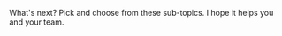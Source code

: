 [xp]: http://extremeprogramming.org
[bt]: http://www.balancedteam.org/
[ls]: http://theleanstartup.com/

What's next? Pick and choose from these sub-topics. I hope it helps you and your team. 
